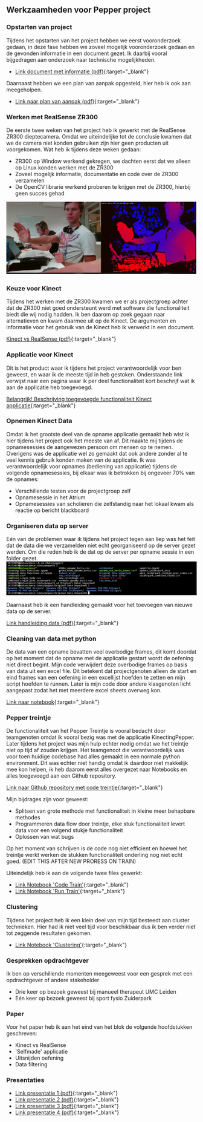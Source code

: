 ## Werkzaamheden voor Pepper project

### Opstarten van project
Tijdens het opstarten van het project hebben we eerst vooronderzoek gedaan, in deze fase hebben we zoveel mogelijk vooronderzoek gedaan en de gevonden informatie in een document gezet. Ik daarbij vooral bijgedragen aan onderzoek naar technische mogelijkheden.
- [Link document met informatie (pdf)](producten/werkzaamheden/Aanpak_vooronderzoek.pdf){:target="_blank"}

Daarnaast hebben we een plan van aanpak opgesteld, hier heb ik ook aan meegeholpen.
- [Link naar plan van aanpak (pdf)](producten/werkzaamheden/Plan_van_aanpak.pdf){:target="_blank"}

### Werken met RealSense ZR300
De eerste twee weken van het project heb ik gewerkt met de RealSense ZR300 dieptecamera. Omdat we uiteindelijke tot de conclusie kwamen dat we de camera niet konden gebruiken zijn hier geen producten uit voorgekomen. Wat heb ik tijdens deze weken gedaan:
- ZR300 op Window werkend gekregen, we dachten eerst dat we  alleen op Linux konden werken met de ZR300
- Zoveel mogelijk informatie, documentatie en code over de ZR300 verzamelen
- De OpenCV librarie werkend proberen te krijgen met de ZR300, hierbij geen succes gehad

![Screenshot ZR300](producten/werkzaamheden/Printscreen_zr300.png "Werkend op windows")

### Keuze voor Kinect
Tijdens het werken met de ZR300 kwamen we er als projectgroep achter dat de ZR300 niet goed ondersteunt werd met software die functionaliteit biedt die wij nodig hadden. Ik ben daarom op zoek gegaan naar alternatieven en kwam daarmee uit op de Kinect. De argumenten en informatie voor het gebruik van de Kinect heb ik verwerkt in een document.

[Kinect vs RealSense (pdf)](producten/werkzaamheden/Kinect_vs_RealSense.pdf){:target="_blank"}

### Applicatie voor Kinect
Dit is het product waar ik tijdens het project verantwoordelijk voor ben geweest, en waar ik de meeste tijd in heb gestoken. Onderstaande link verwijst naar een pagina waar ik per deel functionaliteit kort beschrijf wat ik aan de applicatie heb toegevoegd.

[Belangrijk! Beschrijving toegevoegde functionaliteit Kinect applicatie](producten/werkzaamheden/kinecting_pepper.md){:target="_blank"}

### Opnemen Kinect Data
Omdat ik het grootste deel van de opname applicatie gemaakt heb wist ik hier tijdens het project ook het meeste van af. Dit maakte mij tijdens de opnamesessies de aangewezen persoon om mensen op te nemen. Overigens was de applicatie wel zo gemaakt dat ook andere zonder al te veel kennis gebruik konden maken van de applicatie. Ik was verantwoordelijk voor opnames (bediening van applicatie) tijdens de volgende opnamesessies, bij elkaar was ik betrokken bij ongeveer 70% van de opnames:
- Verschillende testen voor de projectgroep zelf
- Opnamesessie in het Atrium
- Opnamesessies van scholieren die zelfstandig naar het lokaal kwam als reactie op bericht blackboard

### Organiseren data op server
Eén van de problemen waar ik tijdens het project tegen aan liep was het feit dat de data die we verzamelden niet echt georganiseerd op de server gezet werden. Om die reden heb ik de dat op de server per opname sessie in een folder gezet.
![Screenshot data georganiseerd](producten/werkzaamheden/Capture_data_organised.png)

Daarnaast heb ik een handleiding gemaakt voor het toevoegen van nieuwe data op de server.

[Link handleiding data (pdf)](producten/werkzaamheden/Handleiding_uploaden_data.pdf){:target="_blank"}

### Cleaning van data met python
De data van een opname bevatten veel overbodige frames, dit komt doordat op het moment dat de opname met de applicatie gestart wordt de oefening niet direct begint. Mijn code verwijdert deze overbodige frames op basis van data uit een excel file. Dit betekent dat projectgenoten alleen de start en eind frames van een oefening in een excellijst hoefden te zetten en mijn script hoefden te runnen. Later is mijn code door andere klasgenoten licht aangepast zodat het met meerdere excel sheets overweg kon.

[Link naar notebook](https://github.com/Hans2131/Portfolio14137879/blob/master/producten/werkzaamheden/Cleaning%2Bdata%2Bfunctions%2Bv2.ipynb){:target="_blank"}

### Pepper treintje
De functionaliteit van het Pepper Treintje is vooral bedacht door teamgenoten omdat ik vooral bezig was met de applicatie KinectingPepper. Later tijdens het project was mijn hulp echter nodig omdat we het treintje niet op tijd af zouden krijgen. Het teamgenoot die verantwoordelijk was voor toen huidige codebase had alles gemaakt in een normale python environment. Dit was echter niet handig omdat ik daardoor niet makkelijk mee kon helpen, ik heb daarom eerst alles overgezet naar Notebooks en alles toegevoegd aan een Github repository. 

[Link naar Github repository met code treintje](https://github.com/KinectingPepper/spark_train){:target="_blank"}

Mijn bijdrages zijn voor geweest:
- Splitsen van grote methode met functionaliteit in kleine meer behapbare methodes
- Programmeren data flow door treintje, elke stuk functionaliteit levert data voor een volgend stukje functionaliteit
- Oplossen van wat bugs
 
 Op het moment van schrijven is de code nog niet efficient en hoewel het treintje werkt werken de stukken functionaliteit onderling nog niet echt goed. (EDIT THIS AFTER NEW PRORESS ON TRAIN)

Uiteindelijk heb ik aan de volgende twee files gewerkt:
- [Link Notebook 'Code Train'](https://github.com/KinectingPepper/spark_train/blob/master/Code%20Train.ipynb){:target="_blank"}
- [Link Notebook 'Run Train'](https://github.com/KinectingPepper/spark_train/blob/master/Run%20Train.ipynb){:target="_blank"}

### Clustering
Tijdens het project heb ik een klein deel van mijn tijd besteedt aan cluster technieken. Hier had ik niet veel tijd voor beschikbaar dus ik ben verder niet tot zeggende resultaten gekomen.
- [Link Notebook 'Clustering'](https://github.com/Hans2131/Portfolio14137879/blob/master/producten/werkzaamheden/Clustering.ipynb){:target="_blank"}


### Gesprekken opdrachtgever
Ik ben op verschillende momenten meegeweest voor een gesprek met een opdrachtgever of andere stakeholder
- Drie keer op bezoek geweest bij manueel therapeut UMC Leiden
- Eén keer op bezoek geweest bij sport fysio Zuiderpark

### Paper
Voor het paper heb ik aan het eind van het blok de volgende hoofdstukken geschreven:
- Kinect vs RealSense
- 'Selfmade' applicatie
- Uitsnijden oefening
- Data filtering

### Presentaties 
- [Link presentatie 1 (pdf)](producten/werkzaamheden/presentaties/Extern_P2.pdf){:target="_blank"}
- [Link presentatie 2 (pdf)](producten/werkzaamheden/presentaties/Externe_presentatie_6_Okt.pdf){:target="_blank"}
- [Link presentatie 3 (pdf)](producten/werkzaamheden/presentaties/Extern_22_December_DEMO.pdf){:target="_blank"}
- [Link presentatie 4 (pdf)](producten/werkzaamheden/presentaties/Intern_P10.pdf){:target="_blank"}
